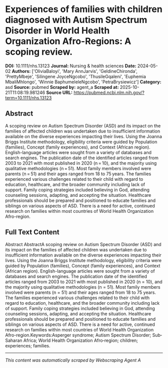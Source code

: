 # Experiences of families with children diagnosed with Autism Spectrum Disorder in World Health Organization Afro-Regions: A scoping review.

**DOI:** 10.1111/nhs.13123
**Journal:** Nursing & health sciences
**Date:** 2024-05-02
**Authors:** ['OliviaBaloyi', 'Mary AnnJarvis', 'GeldineChironda', 'PrettyMbeje', 'Silingene JoyceNgcobo', 'ThusileGqaleni', 'Euphemia MbaliMhlongo', 'Winnie BaphumeleleNgcobo', 'PetraBrysiewicz']
**Category:** asd
**Source:** pubmed
**Scraped by:** agent_a
**Scraped at:** 2025-10-21T11:08:19.981246
**Source URL:** https://pubmed.ncbi.nlm.nih.gov/?term=10.1111/nhs.13123

## Abstract

A scoping review on Autism Spectrum Disorder (ASD) and its impact on the families of affected children was undertaken due to insufficient information available on the diverse experiences impacting their lives. Using the Joanna Briggs Institute methodology, eligibility criteria were guided by Population (families), Concept (family experiences), and Context (African region). English-language articles were sought from a variety of databases and search engines. The publication date of the identified articles ranged from 2003 to 2021 with most published in 2020 (n = 10), and the majority using qualitative methodologies (n = 51). Most family members involved were parents (n = 51) and their ages ranged from 18 to 75 years. The families experienced various challenges related to their child with regard to education, healthcare, and the broader community including lack of support. Family coping strategies included believing in God, attending counseling sessions, adapting, and accepting the situation. Healthcare professionals should be prepared and positioned to educate families and siblings on various aspects of ASD. There is a need for active, continued research on families within most countries of World Health Organization Afro-region.

## Full Text Content

Abstract AbstractA scoping review on Autism Spectrum Disorder (ASD) and its impact on the families of affected children was undertaken due to insufficient information available on the diverse experiences impacting their lives. Using the Joanna Briggs Institute methodology, eligibility criteria were guided by Population (families), Concept (family experiences), and Context (African region). English-language articles were sought from a variety of databases and search engines. The publication date of the identified articles ranged from 2003 to 2021 with most published in 2020 (n = 10), and the majority using qualitative methodologies (n = 51). Most family members involved were parents (n = 51) and their ages ranged from 18 to 75 years. The families experienced various challenges related to their child with regard to education, healthcare, and the broader community including lack of support. Family coping strategies included believing in God, attending counseling sessions, adapting, and accepting the situation. Healthcare professionals should be prepared and positioned to educate families and siblings on various aspects of ASD. There is a need for active, continued research on families within most countries of World Health Organization Afro-region.Keywords:Asperger syndrome; Autism Spectrum Disorder; Sub‐Saharan Africa; World Health Organization Afro‐region; children; experiences; families.

---
*This content was automatically scraped by Webscraping Agent A*
